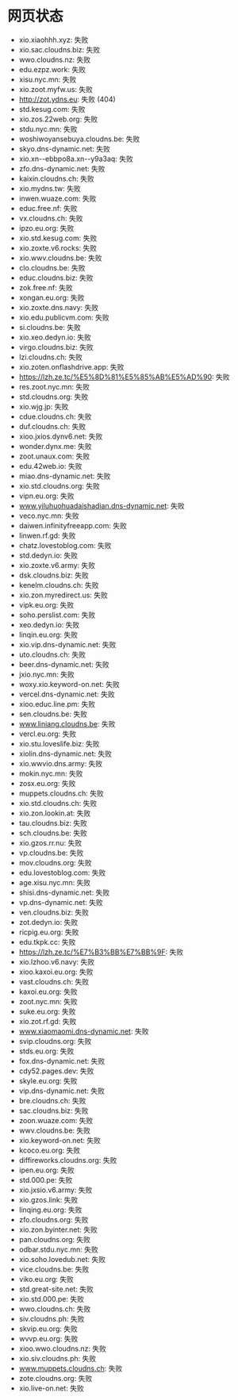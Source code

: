 # 网页状态
- xio.xiaohhh.xyz: 失败
- xio.sac.cloudns.biz: 失败
- wwo.cloudns.nz: 失败
- edu.ezpz.work: 失败
- xisu.nyc.mn: 失败
- xio.zoot.myfw.us: 失败
- http://zot.ydns.eu: 失败 (404)
- std.kesug.com: 失败
- xio.zos.22web.org: 失败
- stdu.nyc.mn: 失败
- woshiwoyansebuya.cloudns.be: 失败
- skyo.dns-dynamic.net: 失败
- xio.xn--ebbpo8a.xn--y9a3aq: 失败
- zfo.dns-dynamic.net: 失败
- kaixin.cloudns.ch: 失败
- xio.mydns.tw: 失败
- inwen.wuaze.com: 失败
- educ.free.nf: 失败
- vx.cloudns.ch: 失败
- ipzo.eu.org: 失败
- xio.std.kesug.com: 失败
- xio.zoxte.v6.rocks: 失败
- xio.wwv.cloudns.be: 失败
- clo.cloudns.be: 失败
- educ.cloudns.biz: 失败
- zok.free.nf: 失败
- xongan.eu.org: 失败
- xio.zoxte.dns.navy: 失败
- xio.edu.publicvm.com: 失败
- si.cloudns.be: 失败
- xio.xeo.dedyn.io: 失败
- virgo.cloudns.biz: 失败
- lzi.cloudns.ch: 失败
- xio.zoten.onflashdrive.app: 失败
- https://lzh.ze.tc/%E5%8D%81%E5%85%AB%E5%AD%90: 失败
- res.zoot.nyc.mn: 失败
- std.cloudns.org: 失败
- xio.wjg.jp: 失败
- cdue.cloudns.ch: 失败
- duf.cloudns.ch: 失败
- xioo.jxios.dynv6.net: 失败
- wonder.dynx.me: 失败
- zoot.unaux.com: 失败
- edu.42web.io: 失败
- miao.dns-dynamic.net: 失败
- xio.std.cloudns.org: 失败
- vipn.eu.org: 失败
- www.yiluhuohuadaishadian.dns-dynamic.net: 失败
- veco.nyc.mn: 失败
- daiwen.infinityfreeapp.com: 失败
- linwen.rf.gd: 失败
- chatz.lovestoblog.com: 失败
- std.dedyn.io: 失败
- xio.zoxte.v6.army: 失败
- dsk.cloudns.biz: 失败
- kenelm.cloudns.ch: 失败
- xio.zon.myredirect.us: 失败
- vipk.eu.org: 失败
- soho.perslist.com: 失败
- xeo.dedyn.io: 失败
- linqin.eu.org: 失败
- xio.vip.dns-dynamic.net: 失败
- uto.cloudns.ch: 失败
- beer.dns-dynamic.net: 失败
- jxio.nyc.mn: 失败
- woxy.xio.keyword-on.net: 失败
- vercel.dns-dynamic.net: 失败
- xioo.educ.line.pm: 失败
- sen.cloudns.be: 失败
- www.liniang.cloudns.be: 失败
- vercl.eu.org: 失败
- xio.stu.loveslife.biz: 失败
- xiolin.dns-dynamic.net: 失败
- xio.wwvio.dns.army: 失败
- mokin.nyc.mn: 失败
- zosx.eu.org: 失败
- muppets.cloudns.ch: 失败
- xio.std.cloudns.ch: 失败
- xio.zon.lookin.at: 失败
- tau.cloudns.biz: 失败
- sch.cloudns.be: 失败
- xio.gzos.rr.nu: 失败
- vp.cloudns.be: 失败
- mov.cloudns.org: 失败
- edu.lovestoblog.com: 失败
- age.xisu.nyc.mn: 失败
- shisi.dns-dynamic.net: 失败
- vp.dns-dynamic.net: 失败
- ven.cloudns.biz: 失败
- zot.dedyn.io: 失败
- ricpig.eu.org: 失败
- edu.tkpk.cc: 失败
- https://lzh.ze.tc/%E7%B3%BB%E7%BB%9F: 失败
- xio.lzhoo.v6.navy: 失败
- xioo.kaxoi.eu.org: 失败
- vast.cloudns.ch: 失败
- kaxoi.eu.org: 失败
- zoot.nyc.mn: 失败
- suke.eu.org: 失败
- xio.zot.rf.gd: 失败
- www.xiaomaomi.dns-dynamic.net: 失败
- svip.cloudns.org: 失败
- stds.eu.org: 失败
- fox.dns-dynamic.net: 失败
- cdy52.pages.dev: 失败
- skyle.eu.org: 失败
- vip.dns-dynamic.net: 失败
- bre.cloudns.ch: 失败
- sac.cloudns.biz: 失败
- zoon.wuaze.com: 失败
- wwv.cloudns.be: 失败
- xio.keyword-on.net: 失败
- kcoco.eu.org: 失败
- diffireworks.cloudns.org: 失败
- ipen.eu.org: 失败
- std.000.pe: 失败
- xio.jxsio.v6.army: 失败
- xio.gzos.link: 失败
- linqing.eu.org: 失败
- zfo.cloudns.org: 失败
- xio.zon.byinter.net: 失败
- pan.cloudns.org: 失败
- odbar.stdu.nyc.mn: 失败
- xio.soho.lovedub.net: 失败
- vice.cloudns.be: 失败
- viko.eu.org: 失败
- std.great-site.net: 失败
- xio.std.000.pe: 失败
- wwo.cloudns.ch: 失败
- siv.cloudns.ph: 失败
- skvip.eu.org: 失败
- wvvp.eu.org: 失败
- xioo.wwo.cloudns.nz: 失败
- xio.siv.cloudns.ph: 失败
- www.muppets.cloudns.ch: 失败
- zote.cloudns.org: 失败
- xio.live-on.net: 失败
